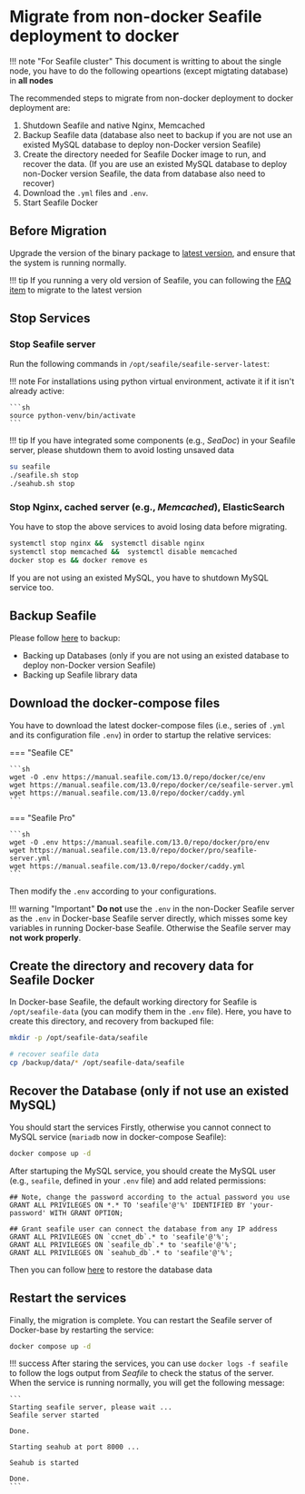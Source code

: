# Migrate from non-docker Seafile deployment to docker

!!! note "For Seafile cluster"
    This document is writting to about the single node, you have to do the following opeartions (except migtating database) in **all nodes**

The recommended steps to migrate from non-docker deployment to docker deployment are:

1. Shutdown Seafile and native Nginx, Memcached
2. Backup Seafile data (database also neet to backup if you are not use an existed MySQL database to deploy non-Docker version Seafile)
3. Create the directory needed for Seafile Docker image to run, and recover the data. (If you are use an existed MySQL database to deploy non-Docker version Seafile, the data from database also need to recover)
4. Download the `.yml` files and `.env`. 
5. Start Seafile Docker

## Before Migration

Upgrade the version of the binary package to [latest version](../upgrade/upgrade_notes_for_12.0.x.md), and ensure that the system is running normally. 

!!! tip
    If you running a very old version of Seafile, you can following the [FAQ item](https://cloud.seatable.io/dtable/external-links/7b976c85f504491cbe8e/?tid=0000&vid=0000&row-id=VYQI9DJfRmCv5NggcX4f0Q) to migrate to the latest version

## Stop Services

### Stop Seafile server
Run the following commands in `/opt/seafile/seafile-server-latest`:

!!! note
    For installations using python virtual environment, activate it if it isn't already active:

    ```sh
    source python-venv/bin/activate
    ```

!!! tip
    If you have integrated some components (e.g., *SeaDoc*) in your Seafile server, please shutdown them to avoid losting unsaved data

```sh
su seafile
./seafile.sh stop
./seahub.sh stop
```

### Stop Nginx, cached server (e.g., *Memcached*), ElasticSearch

You have to stop the above services to avoid losing data before migrating.

```sh
systemctl stop nginx &&  systemctl disable nginx
systemctl stop memcached &&  systemctl disable memcached
docker stop es && docker remove es
```

If you are not using an existed MySQL, you have to shutdown MySQL service too. 

## Backup Seafile

Please follow [here](../administration/backup_recovery.md#backup-and-restore-for-binary-package-based-deployment) to backup:

- Backing up Databases (only if you are not using an existed database to deploy non-Docker version Seafile)
- Backing up Seafile library data

## Download the docker-compose files

You have to download the latest docker-compose files (i.e., series of `.yml` and its configuration file `.env`) in order to startup the relative services:

=== "Seafile CE"

    ```sh
    wget -O .env https://manual.seafile.com/13.0/repo/docker/ce/env
    wget https://manual.seafile.com/13.0/repo/docker/ce/seafile-server.yml
    wget https://manual.seafile.com/13.0/repo/docker/caddy.yml
    ```

=== "Seafile Pro"

    ```sh
    wget -O .env https://manual.seafile.com/13.0/repo/docker/pro/env
    wget https://manual.seafile.com/13.0/repo/docker/pro/seafile-server.yml
    wget https://manual.seafile.com/13.0/repo/docker/caddy.yml
    ```

Then modify the `.env` according to your configurations.

!!! warning "Important"
    **Do not** use the `.env` in the non-Docker Seafile server as the `.env` in Docker-base Seafile server directly, which misses some key variables in running Docker-base Seafile. Otherwise the Seafile server may **not work properly**.


## Create the directory and recovery data for Seafile Docker

In Docker-base Seafile, the default working directory for Seafile is `/opt/seafile-data` (you can modify them in the `.env` file). Here, you have to create this directory, and recovery from backuped file:

```sh
mkdir -p /opt/seafile-data/seafile

# recover seafile data
cp /backup/data/* /opt/seafile-data/seafile
```

## Recover the Database (only if not use an existed MySQL)

You should start the services Firstly, otherwise you cannot connect to MySQL service (`mariadb` now in docker-compose Seafile):

```sh
docker compose up -d
```

After startuping the MySQL service, you should create the MySQL user (e.g., `seafile`, defined in your `.env` file) and add related permissions:

```
## Note, change the password according to the actual password you use
GRANT ALL PRIVILEGES ON *.* TO 'seafile'@'%' IDENTIFIED BY 'your-password' WITH GRANT OPTION;

## Grant seafile user can connect the database from any IP address
GRANT ALL PRIVILEGES ON `ccnet_db`.* to 'seafile'@'%';
GRANT ALL PRIVILEGES ON `seafile_db`.* to 'seafile'@'%';
GRANT ALL PRIVILEGES ON `seahub_db`.* to 'seafile'@'%';
```

Then you can follow [here](../administration/backup_recovery.md#restore-the-databases-1) to restore the database data

## Restart the services

Finally, the migration is complete. You can restart the Seafile server of Docker-base by restarting the service:

```sh
docker compose up -d
```

!!! success
    After staring the services, you can use `docker logs -f seafile` to follow the logs output from *Seafile* to check the status of the server. When the service is running normally, you will get the following message:

    ```
    Starting seafile server, please wait ...
    Seafile server started

    Done.

    Starting seahub at port 8000 ...

    Seahub is started

    Done.
    ```
